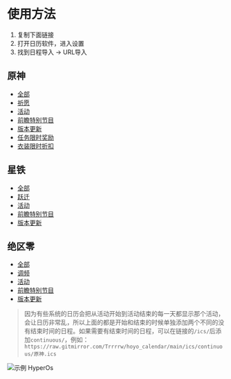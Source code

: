 # 使用方法

1. 复制下面链接
2. 打开日历软件，进入设置
3. 找到日程导入 -> URL导入

<!-- ---  -->

## 原神
- [全部](https://raw.gitmirror.com/Trrrrw/hoyo_calendar/main/ics/原神.ics)
- [祈愿](https://raw.gitmirror.com/Trrrrw/hoyo_calendar/main/ics/原神/祈愿.ics)
- [活动](https://raw.gitmirror.com/Trrrrw/hoyo_calendar/main/ics/原神/活动.ics)
- [前瞻特别节目](https://raw.gitmirror.com/Trrrrw/hoyo_calendar/main/ics/原神/前瞻特别节目.ics)
- [版本更新](https://raw.gitmirror.com/Trrrrw/hoyo_calendar/main/ics/原神/版本更新.ics)
- [任务限时奖励](https://raw.gitmirror.com/Trrrrw/hoyo_calendar/main/ics/原神/任务限时奖励.ics)
- [衣装限时折扣](https://raw.gitmirror.com/Trrrrw/hoyo_calendar/main/ics/原神/衣装限时折扣.ics)

## 星铁
- [全部](https://raw.gitmirror.com/Trrrrw/hoyo_calendar/main/ics/星铁.ics)
- [跃迁](https://raw.gitmirror.com/Trrrrw/hoyo_calendar/main/ics/星铁/活动跃迁.ics)
- [活动](https://raw.gitmirror.com/Trrrrw/hoyo_calendar/main/ics/星铁/活动.ics)
- [前瞻特别节目](https://raw.gitmirror.com/Trrrrw/hoyo_calendar/main/ics/星铁/前瞻特别节目.ics)
- [版本更新](https://raw.gitmirror.com/Trrrrw/hoyo_calendar/main/ics/星铁/版本更新.ics)

## 绝区零
- [全部](https://raw.gitmirror.com/Trrrrw/hoyo_calendar/main/ics/绝区零.ics)
- [调频](https://raw.gitmirror.com/Trrrrw/hoyo_calendar/main/ics/绝区零/调频.ics)
- [活动](https://raw.gitmirror.com/Trrrrw/hoyo_calendar/main/ics/绝区零/活动.ics)
- [前瞻特别节目](https://raw.gitmirror.com/Trrrrw/hoyo_calendar/main/ics/绝区零/前瞻特别节目.ics)
- [版本更新](https://raw.gitmirror.com/Trrrrw/hoyo_calendar/main/ics/绝区零/版本更新.ics)

<!-- ---  -->

> 因为有些系统的日历会把从活动开始到活动结束的每一天都显示那个活动，会让日历非常乱，所以上面的都是开始和结束的时候单独添加两个不同的没有结束时间的日程。如果需要有结束时间的日程，可以在链接的`/ics/`后添加`continuous/`，例如：`https://raw.gitmirror.com/Trrrrw/hoyo_calendar/main/ics/continuous/原神.ics`

![示例 HyperOs](./docs/hoyo_calendar_00.avif)

